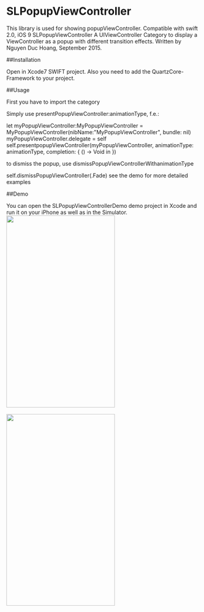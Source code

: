 # SLPopupViewController
This library is used for showing popupViewController. Compatible with swift 2.0, iOS 9
SLPopupViewController
A UIViewController Category to display a ViewController as a popup with different transition effects.
Written by Nguyen Duc Hoang, September 2015.

##Installation

Open in Xcode7 SWIFT project. Also you need to add the QuartzCore-Framework to your project.

##Usage

First you have to import the category

Simply use presentPopupViewController:animationType, f.e.:

let myPopupViewController:MyPopupViewController = MyPopupViewController(nibName:"MyPopupViewController", bundle: nil)
myPopupViewController.delegate = self
self.presentpopupViewController(myPopupViewController, animationType: animationType, completion: { () -> Void in
})
        
to dismiss the popup, use dismissPopupViewControllerWithanimationType

self.dismissPopupViewController(.Fade)
see the demo for more detailed examples

##Demo

You can open the SLPopupViewControllerDemo demo project in Xcode and run it on your iPhone as well as in the Simulator.
<img src="https://raw.github.com/sunlight3d/SLPopupViewController/master/assets/pic1.png" width="283" height="501"/>
<br></br>
<img src="https://raw.github.com/sunlight3d/SLPopupViewController/master/assets/pic2.png" width="283" height="500"/>
